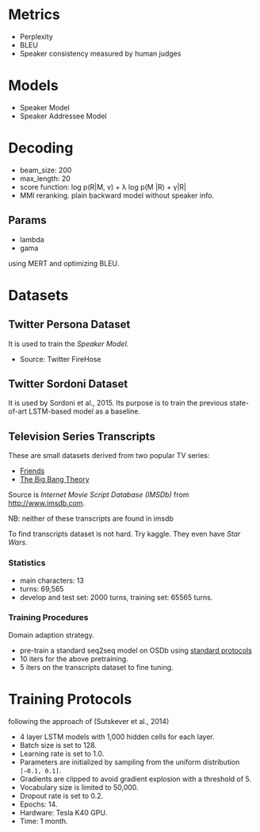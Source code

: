# Metrics
- Perplexity
- BLEU
- Speaker consistency measured by human judges

# Models
- Speaker Model
- Speaker Addressee Model

# Decoding
- beam_size: 200
- max_length: 20
- score function: log p(R|M, v) + λ log p(M |R) + γ|R|
- MMI reranking. plain backward model without speaker info.


## Params
- lambda
- gama

using MERT and optimizing BLEU.

# Datasets

## Twitter Persona Dataset
It is used to train the *Speaker Model*.

- Source: Twitter FireHose

## Twitter Sordoni Dataset
It is used by Sordoni et al., 2015.
Its purpose is to train the previous state-of-art LSTM-based model as a baseline.

## Television Series Transcripts
These are small datasets derived from two popular TV series:
- [Friends](https://en.wikipedia.org/wiki/Friends)
- [The Big Bang Theory](https://en.wikipedia.org/wiki/The_Big_Bang_Theory)

Source is *Internet Movie Script Database (IMSDb)* from http://www.imsdb.com.

NB: neither of these transcripts are found in imsdb

To find transcripts dataset is not hard. Try kaggle. They even have *Star Wars*.

### Statistics
- main characters: 13
- turns: 69,565
- develop and test set: 2000 turns, training set: 65565 turns.

### Training Procedures
Domain adaption strategy.
- pre-train a standard seq2seq model on OSDb using [standard protocols](#training-protocols)
- 10 iters for the above pretraining.
- 5 iters on the transcripts dataset to fine tuning.

# Training Protocols
following the approach of (Sutskever et al., 2014)

- 4 layer LSTM models with 1,000 hidden cells for each layer.
- Batch size is set to 128.
- Learning rate is set to 1.0.
- Parameters are initialized by sampling from the uniform distribution `[−0.1, 0.1]`.
- Gradients are clipped to avoid gradient explosion with a threshold of 5.
- Vocabulary size is limited to 50,000.
- Dropout rate is set to 0.2.
- Epochs: 14.
- Hardware: Tesla K40 GPU.
- Time: 1 month.
